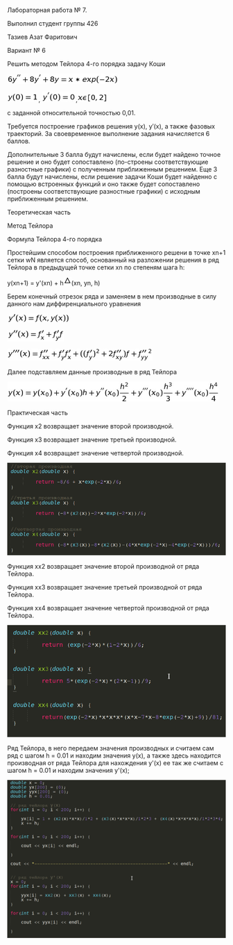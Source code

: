 Лабораторная работа № 7. 

Выполнил студент группы 426

Тазиев Азат Фаритович

Вариант № 6

Решить методом Тейлора 4-го порядка задачу Коши

![Image alt](https://github.com/AzatTaziev426/lab7/blob/master/difur.png)

![Image alt](https://github.com/AzatTaziev426/lab7/blob/master/y0.png), ![Image alt](https://github.com/AzatTaziev426/lab7/blob/master/y00.png),![Image alt](https://github.com/AzatTaziev426/lab7/blob/master/x02.png)

с заданной относительной точностью 0,01.

Требуется построение графиков решения y(x), y′(x), а также фазовых траекторий. За своевременное выполнение задания начисляется 6 баллов.

Дополнительные 3 балла будут начислены, если будет найдено точное решение и оно будет сопоставлено (по-строены соответствующие разностные графики) с полученным приближенным решением. Еще 3 балла будут начислены, если решение задачи Коши будет найденно с помощью встроенных функций и оно также будет сопоставлено (построены соответствующие разностные графики) с исходным приближенным решением.

Теоретическая часть

Метод Тейлора 

Формула Тейлора 4-го порядка

Простейшим способом построения приближенного решени в точке xn+1 сетки wN является способ, основанный на разложении решения в ряд Тейлора в предыдущей точке сетки xn по степеням шага h:

y(xn+1) = y'(xn) + h![Image alt](https://github.com/AzatTaziev426/lab7/blob/master/triangle.png)(xn, yn, h)

Берем конечный отрезок ряда и заменяем в нем производные в силу данного нам диффиренциального уравнения

![Image alt](https://github.com/AzatTaziev426/lab7/blob/master/y'(x).png)


![Image alt](https://github.com/AzatTaziev426/lab7/blob/master/y''(x).png)


![Image alt](https://github.com/AzatTaziev426/lab7/blob/master/y'''(x).png)

Далее подставляем данные производные в ряд Тейлора 

![Image alt](https://github.com/AzatTaziev426/lab7/blob/master/telor.png)

Практическая часть

Функция x2 возвращает значение второй производной.

Функция x3 возвращает значение третьей производной.

Функция x4 возвращает значение четвертой производной.

![Image alt](https://github.com/AzatTaziev426/lab7/blob/master/proizvodn.png)

Функция xx2 возвращает значение второй производной от ряда Тейлора.

Функция xx3 возвращает значение третьей производной от ряда Тейлора. 

Функция xx4 возвращает значение четвертой производной от ряда Тейлора.

![Image alt](https://github.com/AzatTaziev426/lab7/blob/master/proizvodn2.png)

Ряд Тейлора, в него передаем значения производных и считаем сам ряд с шагом h = 0.01 и находим значения y(x),
а также здесь находится производная от ряда Тейлора для нахождения y'(x) ее так же считаем с шагом h = 0.01 и находим значения y'(x);

![Image alt](https://github.com/AzatTaziev426/lab7/blob/master/telor1.png)


